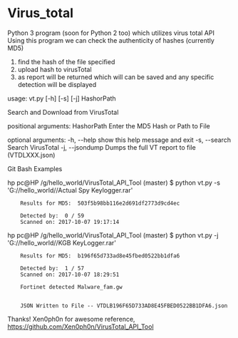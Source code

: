 # Virus_total
Python 3 program (soon for Python 2 too) which utilizes virus total API 
Using this program we can check the authenticity of
hashes (currently MD5) 
1. find the hash of the file specified
2. upload hash to virusTotal
3. as report will be returned which will can be saved
 and any specific detection will be displayed

usage: vt.py [-h] [-s] [-j] HashorPath

Search and Download from VirusTotal

positional arguments:
 HashorPath      Enter the MD5 Hash or Path to File

optional arguments:
 -h,    --help          show this help message and exit
 -s,    --search        Search VirusTotal
 -j,    --jsondump      Dumps the full VT report to file (VTDLXXX.json)

  Git Bash Examples 
  
  hp pc@HP /g/hello_world/VirusTotal_API_Tool (master) 
$ python vt.py -s 'G://hello_world//Actual Spy Keylogger.rar'

        Results for MD5:  503f5b98bb116e2d691df2773d9cd4ec

        Detected by:  0 / 59
        Scanned on: 2017-10-07 19:17:14


   hp pc@HP /g/hello_world/VirusTotal_API_Tool (master)
$ python vt.py -j 'G://hello_world//KGB KeyLogger.rar'

        Results for MD5:  b196f65d733ad8e45fbed0522bb1dfa6

        Detected by:  1 / 57
        Scanned on: 2017-10-07 18:29:51

        Fortinet detected Malware_fam.gw


        JSON Written to File -- VTDLB196F65D733AD8E45FBED0522BB1DFA6.json
 
 Thanks! Xen0ph0n for awesome reference, 
 https://github.com/Xen0ph0n/VirusTotal_API_Tool


